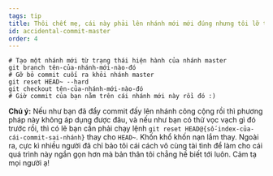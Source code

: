 ```yaml
---
tags: tip
title: Thôi chết mẹ, cái này phải lên nhánh mới mới đúng nhưng tôi lỡ tay commit lên master mất rồi!
id: accidental-commit-master
order: 4
---
```


```git
# Tạo một nhánh mới từ trạng thái hiện hành của nhánh master
git branch tên-của-nhánh-mới-nào-đó
# Gỡ bỏ commit cuối ra khỏi nhánh master
git reset HEAD~ --hard
git checkout tên-của-nhánh-mới-nào-đó
# Giờ commit của bạn nằm trên cái nhánh mới này rồi đó :)
```

**Chú ý:** Nếu như bạn đã đẩy commit đấy lên nhánh công cộng rồi thì phương pháp này không áp dụng được đâu, và nếu như bạn có thử vọc vạch gì đó trước rồi, thì có lẽ bạn cần phải chạy lệnh `git reset HEAD@{số-index-của-cái-commit-sai-nhánh}` thay cho `HEAD~`. Khốn khổ khốn nạn lắm thay. Ngoài ra, cực kì nhiều người đã chỉ bảo tôi cái cách vô cùng tài tình để làm cho cái quá trình này ngắn gọn hơn mà bản thân tôi chẳng hề biết tới luôn. Cảm tạ mọi người ạ!